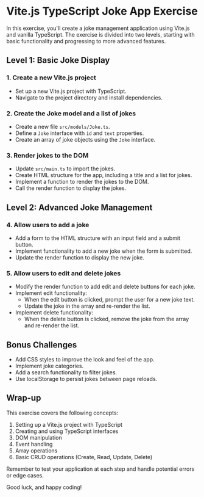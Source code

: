 # Vite.js TypeScript Joke App Exercise

In this exercise, you'll create a joke management application using Vite.js and vanilla TypeScript. The exercise is divided into two levels, starting with basic functionality and progressing to more advanced features.

## Level 1: Basic Joke Display

### 1. Create a new Vite.js project

- Set up a new Vite.js project with TypeScript.
- Navigate to the project directory and install dependencies.

### 2. Create the Joke model and a list of jokes

- Create a new file `src/models/Joke.ts`.
- Define a `Joke` interface with `id` and `text` properties.
- Create an array of joke objects using the `Joke` interface.

### 3. Render jokes to the DOM

- Update `src/main.ts` to import the jokes.
- Create HTML structure for the app, including a title and a list for jokes.
- Implement a function to render the jokes to the DOM.
- Call the render function to display the jokes.

## Level 2: Advanced Joke Management

### 4. Allow users to add a joke

- Add a form to the HTML structure with an input field and a submit button.
- Implement functionality to add a new joke when the form is submitted.
- Update the render function to display the new joke.

### 5. Allow users to edit and delete jokes

- Modify the render function to add edit and delete buttons for each joke.
- Implement edit functionality:
  - When the edit button is clicked, prompt the user for a new joke text.
  - Update the joke in the array and re-render the list.
- Implement delete functionality:
  - When the delete button is clicked, remove the joke from the array and re-render the list.

## Bonus Challenges

- Add CSS styles to improve the look and feel of the app.
- Implement joke categories.
- Add a search functionality to filter jokes.
- Use localStorage to persist jokes between page reloads.

## Wrap-up

This exercise covers the following concepts:

1. Setting up a Vite.js project with TypeScript
2. Creating and using TypeScript interfaces
3. DOM manipulation
4. Event handling
5. Array operations
6. Basic CRUD operations (Create, Read, Update, Delete)

Remember to test your application at each step and handle potential errors or edge cases.

Good luck, and happy coding!
